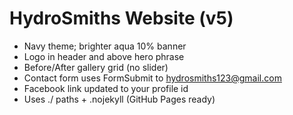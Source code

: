 # HydroSmiths Website (v5)
- Navy theme; brighter aqua 10% banner
- Logo in header and above hero phrase
- Before/After gallery grid (no slider)
- Contact form uses FormSubmit to hydrosmiths123@gmail.com
- Facebook link updated to your profile id
- Uses ./ paths + .nojekyll (GitHub Pages ready)
